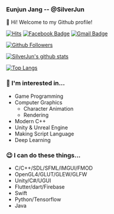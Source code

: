 ### Eunjun Jang -- @SilverJun

👋 Hi! Welcome to my Github profile!

[![Hits](https://hits.seeyoufarm.com/api/count/incr/badge.svg?url=https%3A%2F%2Fgithub.com%2FSilverJun)](https://github.com/SilverJun)
[![Facebook Badge](https://img.shields.io/badge/-Facebook-1877f2?style=flat-square&logo=facebook&logoColor=white&link=https://www.facebook.com/jangej1031/)](https://www.facebook.com/jangej1031/)
[![Gmail Badge](https://img.shields.io/badge/-Gmail-d14836?style=flat-square&logo=Gmail&logoColor=white&link=mailto:jangej1031@gmail.com)](mailto:jangej1031@gmail.com)

[![Github Followers](https://img.shields.io/github/followers/SilverJun?color=06d6a0&label=Github%20Followers&style=for-the-badge)](https://github.com/SilverJun?tab=followers)

[![SilverJun's github stats](https://github-readme-stats.vercel.app/api?username=silverjun&show_icons=true&hide_border=true)](https://github.com/SilverJun)

[![Top Langs](https://github-readme-stats.vercel.app/api/top-langs/?username=silverjun&layout=compact)](https://github.com/SilverJun)

### 🧐 I'm interested in...
- Game Programming
- Computer Graphics
  - Character Animation
  - Rendering
- Modern C++
- Unity & Unreal Engine
- Making Script Language
- Deep Learning

### 😉 I can do these things...
- C/C++/SDL/SFML/IMGUI/FMOD
- OpenGL4/GLUT/GLEW/GLFW
- Unity/C#/UGUI
- Flutter/dart/Firebase
- Swift
- Python/Tensorflow
- Java
